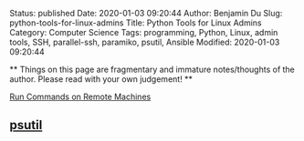 Status: published
Date: 2020-01-03 09:20:44
Author: Benjamin Du
Slug: python-tools-for-linux-admins
Title: Python Tools for Linux Admins
Category: Computer Science
Tags: programming, Python, Linux, admin tools, SSH, parallel-ssh, paramiko, psutil, Ansible
Modified: 2020-01-03 09:20:44

**
Things on this page are fragmentary and immature notes/thoughts of the author.
Please read with your own judgement!
**


[Run Commands on Remote Machines](http://www.legendu.net/misc/blog/run-commands-on-remote-machines)

## [psutil](https://github.com/giampaolo/psutil)
